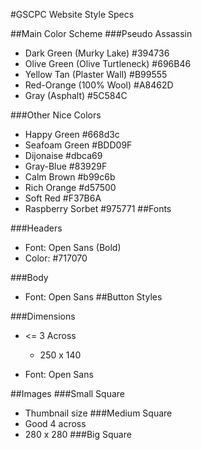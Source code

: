 #GSCPC Website Style Specs

##Main Color Scheme
###Pseudo Assassin
* Dark Green (Murky Lake) #394736
* Olive Green (Olive Turtleneck) #696B46
* Yellow Tan (Plaster Wall) #B99555
* Red-Orange (100% Wool) #A8462D
* Gray (Asphalt) #5C584C

###Other Nice Colors
* Happy Green #668d3c
* Seafoam Green #BDD09F
* Dijonaise #dbca69
* Gray-Blue #83929F
* Calm Brown #b99c6b
* Rich Orange #d57500
* Soft Red #F37B6A
* Raspberry Sorbet #975771
##Fonts

###Headers
* Font: Open Sans (Bold)
* Color: #717070

###Body
* Font: Open Sans
##Button Styles

###Dimensions
* <= 3 Across
	* 250 x 140

* Font: Open Sans

##Images
###Small Square
* Thumbnail size
###Medium Square
* Good 4 across
* 280 x 280
###Big Square

